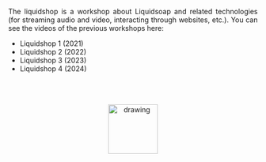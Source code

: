 The liquidshop is a workshop about [Liquidsoap](http://www.liquidsoap.info/) and
related technologies (for streaming audio and video, interacting through
websites, etc.). You can see the videos of the previous workshops here:

- [Liquidshop 1](1) (2021)
- [Liquidshop 2](2) (2022)
- [Liquidshop 3](3-old) (2023)
- [Liquidshop 4](4) (2024)

<center><a href="https://www.liquidsoap.info/"><img src="https://www.liquidsoap.info/assets/img/bottle_invert.png" alt="drawing" height="100px" style="margin-top: 50px;"/></a></center>

<style>
p {text-align: justify;}
#downloads {display: none;}
a {text-decoration: none;}
a:hover {text-decoration: underline;}
h1 {text-shadow: 0 0 10px;}
h2 {text-shadow: 0 0 5px;}
iframe {display: block; margin: auto;}
</style>

<script>
window.onload = function() {
  var date = new Date();
  document.querySelector("#schedule + p + p").innerHTML += " (all times are given in <a href='https://en.wikipedia.org/wiki/Greenwich_Mean_Time'>GMT</a>, current GMT time is "+date.getUTCHours()+":"+date.getUTCMinutes()+"):";
}
</script>
